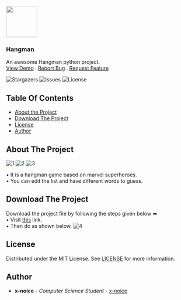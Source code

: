 <img src='https://github.com/x-noice/Hangman/assets/150224928/eb30ae96-ba4c-4baf-bb44-98ce765c9953' width='85px'>
<h3>Hangman</h3>
<p>
  An awesome Hangman python project.
  <br/>
  <a href="https://replit.com/@raghavsrvtryan/Hangman#main.py">View Demo</a>
  .
  <a href="https://github.com/x-noice/Hangman/issues">Report Bug</a>
  .
  <a href="https://github.com/x-noice/Hangman/issues">Request Feature</a>
  </p>

![Stargazers](https://img.shields.io/github/stars/x-noice/Hangman?style=social) ![Issues](https://img.shields.io/github/issues/x-noice/Hangman) ![License](https://img.shields.io/github/license/x-noice/Hangman) 

## Table Of Contents

* [About the Project](#about-the-project)
* [Download The Project](#download-the-project)
* [License](#license)
* [Author](#author)

## About The Project

![1](https://github.com/x-noice/Hangman/assets/150224928/ba8aded1-7e67-4802-8469-e2f575ca6aaa)
![2](https://github.com/x-noice/Hangman/assets/150224928/015dda1a-30ed-425a-bd87-1d50d36116c9)
![3](https://github.com/x-noice/Hangman/assets/150224928/38922f9a-4ce7-43c0-9542-addb852f67ad)

• It is a hangman game based on marvel superheroes.<br>
• You can edit the list and have different words to guess.

## Download The Project
Download the project file by following the steps given below ➡<br>
• Visit <a href='https://github.com/x-noice/Hangman/blob/main/hangman.py'>this</a> link.<br>
• Then do as shown below.
![4](https://github.com/x-noice/Hangman/assets/150224928/5133bddc-3351-4438-ac18-a12b14e2130b)

## License
Distributed under the MIT License. See [LICENSE](https://github.com/x-noice/Hangman/blob/main/LICENSE) for more information.
## Author
* **x-noice** - *Computer Science Student* - [x-noice](https://github.com/x-noice/)
